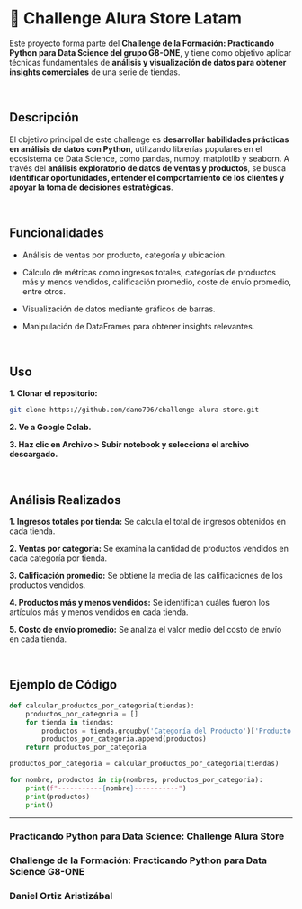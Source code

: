 # 🛒 Challenge Alura Store Latam

Este proyecto forma parte del **Challenge de la Formación: Practicando Python para Data Science del grupo G8-ONE**, y tiene como objetivo aplicar técnicas fundamentales de **análisis y visualización de datos para obtener insights comerciales** de una serie de tiendas.

<br>

## Descripción

El objetivo principal de este challenge es **desarrollar habilidades prácticas en análisis de datos con Python**, utilizando librerías populares en el ecosistema de Data Science, como pandas, numpy, matplotlib y seaborn. A través del **análisis exploratorio de datos de ventas y productos**, se busca **identificar oportunidades, entender el comportamiento de los clientes y apoyar la toma de decisiones estratégicas**.

<br>

## Funcionalidades

- Análisis de ventas por producto, categoría y ubicación.

- Cálculo de métricas como ingresos totales, categorías de productos más y menos vendidos, calificación promedio, coste de envío promedio, entre otros.

- Visualización de datos mediante gráficos de barras.

- Manipulación de DataFrames para obtener insights relevantes.

<br>

## Uso

**1. Clonar el repositorio:**

   ```bash
   git clone https://github.com/dano796/challenge-alura-store.git
   ```

**2. Ve a Google Colab.**

**3. Haz clic en Archivo > Subir notebook y selecciona el archivo descargado.**

<br>

## Análisis Realizados

**1. Ingresos totales por tienda:** Se calcula el total de ingresos obtenidos en cada tienda.

**2. Ventas por categoría:** Se examina la cantidad de productos vendidos en cada categoría por tienda.

**3. Calificación promedio:** Se obtiene la media de las calificaciones de los productos vendidos.

**4. Productos más y menos vendidos:** Se identifican cuáles fueron los artículos más y menos vendidos en cada tienda.

**5. Costo de envío promedio:** Se analiza el valor medio del costo de envío en cada tienda.

<br>

## Ejemplo de Código

```python
def calcular_productos_por_categoria(tiendas):
    productos_por_categoria = []
    for tienda in tiendas:
        productos = tienda.groupby('Categoría del Producto')['Producto'].count().sort_values(ascending=False)
        productos_por_categoria.append(productos)
    return productos_por_categoria

productos_por_categoria = calcular_productos_por_categoria(tiendas)

for nombre, productos in zip(nombres, productos_por_categoria):
    print(f"-----------{nombre}-----------")
    print(productos)
    print()
```

---

### Practicando Python para Data Science: Challenge Alura Store

### Challenge de la Formación: Practicando Python para Data Science G8-ONE

### Daniel Ortiz Aristizábal
